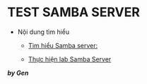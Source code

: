 # TEST SAMBA SERVER
- Nội dung tìm hiểu

	- [Tìm  hiểu Samba server:](./docs/1.Tim-hieu-samba-server.md)
	
	- [Thực hiện lab Samba Server](./docs/2.Setup-Samba-Server.md)
	
***by Gen***
